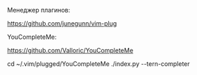 Менеджер плагинов:

https://github.com/junegunn/vim-plug

YouCompleteMe:

https://github.com/Valloric/YouCompleteMe

cd ~/.vim/plugged/YouCompleteMe
./index.py --tern-completer
